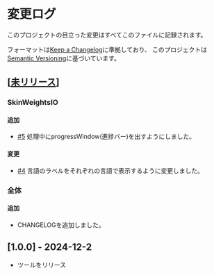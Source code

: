 # 変更ログ

このプロジェクトの目立った変更はすべてこのファイルに記録されます。

フォーマットは[Keep a Changelog](http://keepachangelog.com/)に準拠しており、
このプロジェクトは[Semantic Versioning](http://semver.org/)に基づいています。

## [[未リリース]]
### SkinWeightsIO
#### 追加
- [#5](https://github.com/Hum9183/MayaHumTools/pull/5) 処理中にprogressWindow(進捗バー)を出すようにしました。

#### 変更
- [#4](https://github.com/Hum9183/MayaHumTools/pull/4) 言語のラベルをそれぞれの言語で表示するように変更しました。

### 全体
#### 追加
- CHANGELOGを追加しました。

## [1.0.0] - 2024-12-2
- ツールをリリース

[未リリース]: https://github.com/Hum9183/MayaHumTools/compare/1.0.0...master
